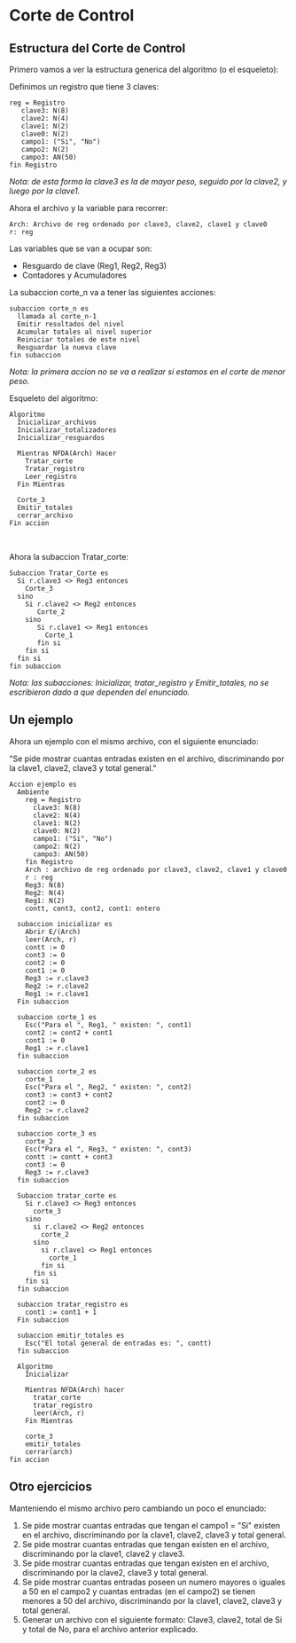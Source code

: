 # Corte de Control

## Estructura del Corte de Control

Primero vamos a ver la estructura generica del algoritmo (o el esqueleto):

Definimos un registro que tiene 3 claves:

```
reg = Registro  
   clave3: N(8)  
   clave2: N(4)  
   clave1: N(2)  
   clave0: N(2)  
   campo1: ("Si", "No")  
   campo2: N(2)  
   campo3: AN(50)  
fin Registro
```

*Nota: de esta forma la clave3 es la de mayor peso, seguido por la clave2, y luego por la clave1.*


Ahora el archivo y la variable para recorrer:

```
Arch: Archivo de reg ordenado por clave3, clave2, clave1 y clave0
r: reg
```

Las variables que se van a ocupar son:

- Resguardo de clave (Reg1, Reg2, Reg3)
- Contadores y Acumuladores

La subaccion corte_n va a tener las siguientes acciones:

```
subaccion corte_n es
  llamada al corte_n-1
  Emitir resultados del nivel
  Acumular totales al nivel superior
  Reiniciar totales de este nivel
  Resguardar la nueva clave
fin subaccion
```

*Nota: la primera accion no se va a realizar si estamos en el corte de menor peso.*

Esqueleto del algoritmo:

```
Algoritmo
  Inicializar_archivos
  Inicializar_totalizadores
  Inicializar_resguardos
  
  Mientras NFDA(Arch) Hacer
    Tratar_corte
    Tratar_registro
    Leer_registro
  Fin Mientras
  
  Corte_3
  Emitir_totales
  cerrar_archivo
Fin accion
```

<br/>

Ahora la subaccion Tratar_corte:

```
Subaccion Tratar_Corte es
  Si r.clave3 <> Reg3 entonces
    Corte_3
  sino
    Si r.clave2 <> Reg2 entonces
       Corte_2
    sino
       Si r.clave1 <> Reg1 entonces
         Corte_1
       fin si
    fin si
  fin si
fin subaccion
```

*Nota: las subacciones: Inicializar, tratar_registro y Emitir_totales, no se escribieron dado a que dependen del enunciado.*

## Un ejemplo

Ahora un ejemplo con el mismo archivo, con el siguiente enunciado:

"Se pide mostrar cuantas entradas existen en el archivo, discriminando por la clave1, clave2, clave3 y total general."

```
Accion ejemplo es
  Ambiente
    reg = Registro
      clave3: N(8)
      clave2: N(4)
      clave1: N(2)
      clave0: N(2)
      campo1: ("Si", "No")
      campo2: N(2)
      campo3: AN(50)
    fin Registro
    Arch : archivo de reg ordenado por clave3, clave2, clave1 y clave0
    r : reg
    Reg3: N(8)
    Reg2: N(4)
    Reg1: N(2)
    contt, cont3, cont2, cont1: entero

  subaccion inicializar es
    Abrir E/(Arch)
    leer(Arch, r)
    contt := 0
    cont3 := 0
    cont2 := 0
    cont1 := 0
    Reg3 := r.clave3
    Reg2 := r.clave2
    Reg1 := r.clave1
  Fin subaccion

  subaccion corte_1 es
    Esc("Para el ", Reg1, " existen: ", cont1)
    cont2 := cont2 + cont1
    cont1 := 0
    Reg1 := r.clave1
  fin subaccion

  subaccion corte_2 es
    corte_1
    Esc("Para el ", Reg2, " existen: ", cont2)
    cont3 := cont3 + cont2
    cont2 := 0
    Reg2 := r.clave2
  fin subaccion

  subaccion corte_3 es
    corte_2
    Esc("Para el ", Reg3, " existen: ", cont3)
    contt := contt + cont3
    cont3 := 0
    Reg3 := r.clave3
  fin subaccion

  Subaccion tratar_corte es
    Si r.clave3 <> Reg3 entonces
      corte_3
    sino
      si r.clave2 <> Reg2 entonces
        corte_2
      sino
        si r.clave1 <> Reg1 entonces
          corte_1
        fin si
      fin si
    fin si
  fin subaccion

  subaccion tratar_registro es
    cont1 := cont1 + 1
  Fin subaccion

  subaccion emitir_totales es
    Esc("El total general de entradas es: ", contt)
  fin subaccion

  Algoritmo
    Inicializar

    Mientras NFDA(Arch) hacer
      tratar_corte
      tratar_registro
      leer(Arch, r)
    Fin Mientras
    
    corte_3
    emitir_totales
    cerrar(arch)
fin accion
```


## Otro ejercicios

Manteniendo el mismo archivo pero cambiando un poco el enunciado:

1. Se pide mostrar cuantas entradas que tengan el campo1 = "Si" existen en el archivo, discriminando por la clave1, clave2, clave3 y total general.
2. Se pide mostrar cuantas entradas que tengan existen en el archivo, discriminando por la clave1, clave2 y clave3.
3. Se pide mostrar cuantas entradas que tengan existen en el archivo, discriminando por la clave2, clave3 y total general.
4. Se pide mostrar cuantas entradas poseen un numero mayores o iguales a 50 en el campo2 y cuantas entradas (en el campo2) se tienen menores a 50 del archivo, discriminando por la clave1, clave2, clave3 y total general.
5. Generar un archivo con el siguiente formato: Clave3, clave2, total de Si y total de No, para el archivo anterior explicado.

